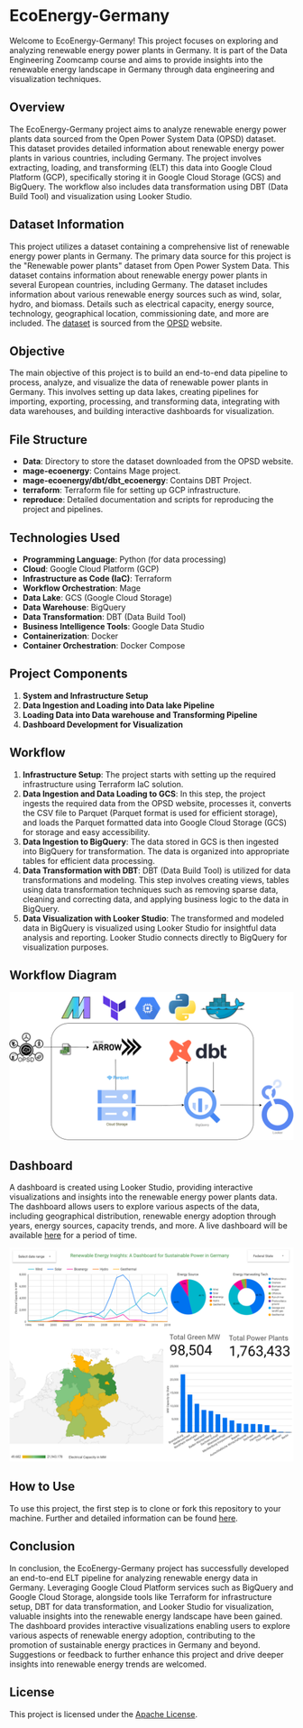 # EcoEnergy-Germany

Welcome to EcoEnergy-Germany! This project focuses on exploring and analyzing renewable energy power plants in Germany. It is part of the Data Engineering Zoomcamp course and aims to provide insights into the renewable energy landscape in Germany through data engineering and visualization techniques.

## Overview

The EcoEnergy-Germany project aims to analyze renewable energy power plants data sourced from the Open Power System Data (OPSD) dataset. This dataset provides detailed information about renewable energy power plants in various countries, including Germany. The project involves extracting, loading, and transforming (ELT) this data into Google Cloud Platform (GCP), specifically storing it in Google Cloud Storage (GCS) and BigQuery. The workflow also includes data transformation using DBT (Data Build Tool) and visualization using Looker Studio.

## Dataset Information

This project utilizes a dataset containing a comprehensive list of renewable energy power plants in Germany. The primary data source for this project is the "Renewable power plants" dataset from Open Power System Data. This dataset contains information about renewable energy power plants in several European countries, including Germany. The dataset includes information about various renewable energy sources such as wind, solar, hydro, and biomass. Details such as electrical capacity, energy source, technology, geographical location, commissioning date, and more are included. The [dataset](https://data.open-power-system-data.org/renewable_power_plants/2020-08-25/renewable_power_plants_DE.csv) is sourced from the [OPSD](https://data.open-power-system-data.org/) website.

## Objective

The main objective of this project is to build an end-to-end data pipeline to process, analyze, and visualize the data of renewable power plants in Germany. This involves setting up data lakes, creating pipelines for importing, exporting, processing, and transforming data, integrating with data warehouses, and building interactive dashboards for visualization.

## File Structure

- **Data**: Directory to store the dataset downloaded from the OPSD website.
- **mage-ecoenergy**: Contains Mage project.
- **mage-ecoenergy/dbt/dbt_ecoenergy**: Contains DBT Project.
- **terraform**: Terraform file for setting up GCP infrastructure.
- **reproduce**: Detailed documentation and scripts for reproducing the project and pipelines.

## Technologies Used

- **Programming Language**: Python (for data processing)
- **Cloud**: Google Cloud Platform (GCP)
- **Infrastructure as Code (IaC)**: Terraform
- **Workflow Orchestration**: Mage
- **Data Lake**: GCS (Google Cloud Storage)
- **Data Warehouse**: BigQuery
- **Data Transformation**: DBT (Data Build Tool)
- **Business Intelligence Tools**: Google Data Studio
- **Containerization**: Docker
- **Container Orchestration**: Docker Compose

## Project Components

1. **System and Infrastructure Setup**
2. **Data Ingestion and Loading into Data lake Pipeline**
3. **Loading Data into Data warehouse and Transforming Pipeline**
4. **Dashboard Development for Visualization**

## Workflow

1. **Infrastructure Setup**: The project starts with setting up the required infrastructure using Terraform IaC solution.
2. **Data Ingestion and Data Loading to GCS**: In this step, the project ingests the required data from the OPSD website, processes it, converts the CSV file to Parquet (Parquet format is used for efficient storage), and loads the Parquet formatted data into Google Cloud Storage (GCS) for storage and easy accessibility.
3. **Data Ingestion to BigQuery**: The data stored in GCS is then ingested into BigQuery for transformation. The data is organized into appropriate tables for efficient data processing.
4. **Data Transformation with DBT**: DBT (Data Build Tool) is utilized for data transformations and modeling. This step involves creating views, tables using data transformation techniques such as removing sparse data, cleaning and correcting data, and applying business logic to the data in BigQuery.
5. **Data Visualization with Looker Studio**: The transformed and modeled data in BigQuery is visualized using Looker Studio for insightful data analysis and reporting. Looker Studio connects directly to BigQuery for visualization purposes.

## Workflow Diagram

![Workflow Diagram](./img/workflow_diagram.png)

## Dashboard

A dashboard is created using Looker Studio, providing interactive visualizations and insights into the renewable energy power plants data. The dashboard allows users to explore various aspects of the data, including geographical distribution, renewable energy adoption through years, energy sources, capacity trends, and more. A live dashboard will be available [here](https://lookerstudio.google.com/s/gOR1R7FDw9g) for a period of time.

![Dashboard](./img/dashboard.png)

## How to Use

To use this project, the first step is to clone or fork this repository to your machine. Further and detailed information can be found [here](./reproduce/README.md).

## Conclusion

In conclusion, the EcoEnergy-Germany project has successfully developed an end-to-end ELT pipeline for analyzing renewable energy data in Germany. Leveraging Google Cloud Platform services such as BigQuery and Google Cloud Storage, alongside tools like Terraform for infrastructure setup, DBT for data transformation, and Looker Studio for visualization, valuable insights into the renewable energy landscape have been gained. The dashboard provides interactive visualizations enabling users to explore various aspects of renewable energy adoption, contributing to the promotion of sustainable energy practices in Germany and beyond. Suggestions or feedback to further enhance this project and drive deeper insights into renewable energy trends are welcomed.

## License

This project is licensed under the [Apache License](./LICENSE).